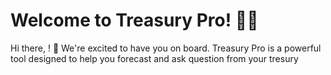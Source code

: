 # Welcome to Treasury Pro! 🚀🤖

Hi there, ! 👋 We're excited to have you on board. Treasury Pro is a powerful tool designed to help you forecast and ask question from your tresury
